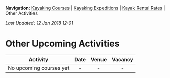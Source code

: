 **Navigation:** [Kayaking Courses](index) &#124; [Kayaking Expeditions](expedition) &#124; [Kayak Rental Rates](rental) &#124; Other Activities

_Last Updated: 12 Jan 2018 12:01_
# Other Upcoming Activities

Activity | Date | Venue | Vacancy
:---:|:---:|:---:|:---:
No upcoming courses yet|-|-|-

